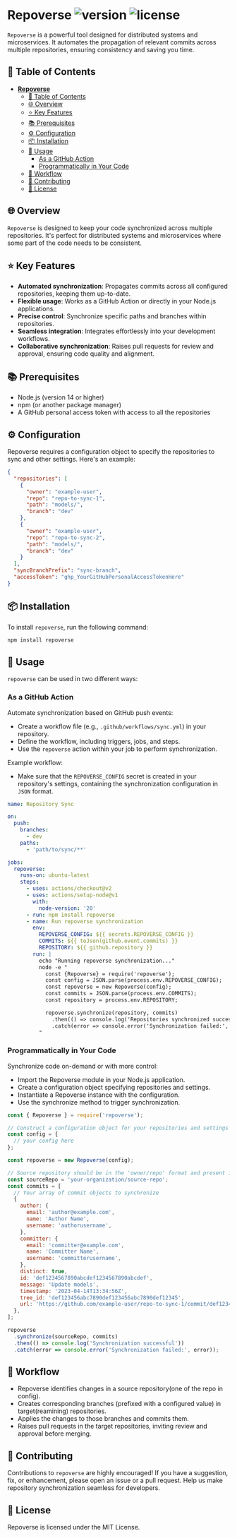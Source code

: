 # **Repoverse** ![version](https://img.shields.io/badge/version-1.0.0-blue) ![license](https://img.shields.io/badge/license-MIT-green)

`Repoverse` is a powerful tool designed for distributed systems and microservices. It automates the propagation of relevant commits across multiple repositories, ensuring consistency and saving you time.

## 📖 Table of Contents

- [**Repoverse** ](#repoverse--)
  - [📖 Table of Contents](#-table-of-contents)
  - [🌐 Overview](#-overview)
  - [⭐ Key Features](#-key-features)
  - [📚 Prerequisites](#-prerequisites)
  - [⚙️ Configuration](#️-configuration)
  - [📦 Installation](#-installation)
  - [🚀 Usage](#-usage)
    - [As a GitHub Action](#as-a-github-action)
    - [Programmatically in Your Code](#programmatically-in-your-code)
  - [🔄 Workflow](#-workflow)
  - [🤝 Contributing](#-contributing)
  - [📄 License](#-license)

## 🌐 Overview

`Repoverse` is designed to keep your code synchronized across multiple repositories. It's perfect for distributed systems and microservices where some part of the code needs to be consistent.

## ⭐ Key Features

- **Automated synchronization**: Propagates commits across all configured repositories, keeping them up-to-date.
- **Flexible usage**: Works as a GitHub Action or directly in your Node.js applications.
- **Precise control**: Synchronize specific paths and branches within repositories.
- **Seamless integration**: Integrates effortlessly into your development workflows.
- **Collaborative synchronization**: Raises pull requests for review and approval, ensuring code quality and alignment.

## 📚 Prerequisites

- Node.js (version 14 or higher)
- npm (or another package manager)
- A GitHub personal access token with access to all the repositories

## ⚙️ Configuration

Repoverse requires a configuration object to specify the repositories to sync and other settings. Here's an example:

```JSON
{
  "repositories": [
    {
      "owner": "example-user",
      "repo": "repo-to-sync-1",
      "path": "models/",
      "branch": "dev"
    },
    {
      "owner": "example-user",
      "repo": "repo-to-sync-2",
      "path": "models/",
      "branch": "dev"
    }
  ],
  "syncBranchPrefix": "sync-branch",
  "accessToken": "ghp_YourGitHubPersonalAccessTokenHere"
}
```

## 📦 Installation

To install `repoverse`, run the following command:

```bash
npm install repoverse
```

## 🚀 Usage

`repoverse` can be used in two different ways:

### As a GitHub Action

Automate synchronization based on GitHub push events:

- Create a workflow file (e.g., `.github/workflows/sync.yml`) in your repository.
- Define the workflow, including triggers, jobs, and steps.
- Use the `repoverse` action within your job to perform synchronization.

Example workflow:

- Make sure that the `REPOVERSE_CONFIG` secret is created in your repository's settings, containing the synchronization configuration in `JSON` format.

```yaml
name: Repository Sync

on:
  push:
    branches:
      - dev
    paths:
      - 'path/to/sync/**'

jobs:
  repoverse:
    runs-on: ubuntu-latest
    steps:
      - uses: actions/checkout@v2
      - uses: actions/setup-node@v1
        with:
          node-version: '20'
      - run: npm install repoverse
      - name: Run repoverse synchronization
        env:
          REPOVERSE_CONFIG: ${{ secrets.REPOVERSE_CONFIG }}
          COMMITS: ${{ toJson(github.event.commits) }}
          REPOSITORY: ${{ github.repository }}
        run: |
          echo "Running repoverse synchronization..."
          node -e "
            const {Repoverse} = require('repoverse');
            const config = JSON.parse(process.env.REPOVERSE_CONFIG);
            const repoverse = new Repoverse(config);
            const commits = JSON.parse(process.env.COMMITS); 
            const repository = process.env.REPOSITORY;

            repoverse.synchronize(repository, commits)
              .then(() => console.log('Repositories synchronized successfully'))
              .catch(error => console.error('Synchronization failed:', error));
          "
```

### Programmatically in Your Code

Synchronize code on-demand or with more control:

- Import the Repoverse module in your Node.js application.
- Create a configuration object specifying repositories and settings.
- Instantiate a Repoverse instance with the configuration.
- Use the synchronize method to trigger synchronization.

```javascript
const { Repoverse } = require('repoverse');

// Construct a configuration object for your repositories and settings
const config = {
  // your config here
};

const repoverse = new Repoverse(config);

// Source repository should be in the 'owner/repo' format and present in the config's repositories list
const sourceRepo = 'your-organization/source-repo';
const commits = [
  // Your array of commit objects to synchronize
  {
    author: {
      email: 'author@example.com',
      name: 'Author Name',
      username: 'authorusername',
    },
    committer: {
      email: 'committer@example.com',
      name: 'Committer Name',
      username: 'committerusername',
    },
    distinct: true,
    id: 'def1234567890abcdef1234567890abcdef',
    message: 'Update models',
    timestamp: '2023-04-14T13:34:56Z',
    tree_id: 'def123456abc7890def123456abc7890def12345',
    url: 'https://github.com/example-user/repo-to-sync-1/commit/def1234567890abcdef1234567890abcdef',
  },
];

repoverse
  .synchronize(sourceRepo, commits)
  .then(() => console.log('Synchronization successful'))
  .catch(error => console.error('Synchronization failed:', error));
```

## 🔄 Workflow

- Repoverse identifies changes in a source repository(one of the repo in config).
- Creates corresponding branches (prefixed with a configured value) in target(reamining) repositories.
- Applies the changes to those branches and commits them.
- Raises pull requests in the target repositories, inviting review and approval before merging.

## 🤝 Contributing

Contributions to `repoverse` are highly encouraged! If you have a suggestion, fix, or enhancement, please open an issue or a pull request. Help us make repository synchronization seamless for developers.

## 📄 License

Repoverse is licensed under the MIT License.
